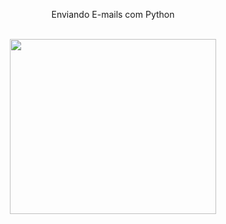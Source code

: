 <p align="center">
     Enviando E-mails com Python
    <br />
    <br />
</p>

<p align="center">
<img src="https://user-images.githubusercontent.com/67518341/157733000-2f33197d-db90-44d0-ba3f-a45c466587e6.png" width="330px" height="280px" />
</p>
